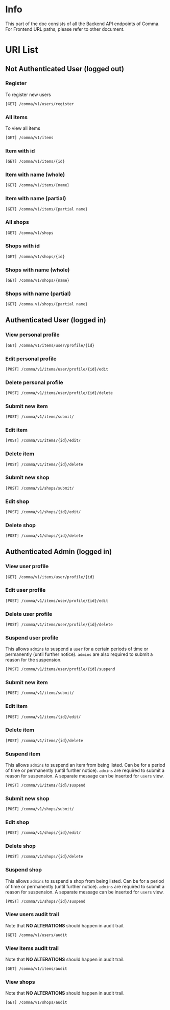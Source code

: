 # Info
This part of the doc consists of all the Backend API endpoints of Comma. For Frontend URL paths, please refer to other document.

# URI List
## Not Authenticated User (logged out)
### Register
To register new users

```bash
[GET] /comma/v1/users/register
```

### All Items
To view all items

```bash
[GET] /comma/v1/items
```

### Item with id
```bash
[GET] /comma/v1/items/{id}
```

### Item with name (whole)
```bash
[GET] /comma/v1/items/{name}
```

### Item with name (partial)
```bash
[GET] /comma/v1/items/{partial name}
```

### All shops
```bash
[GET] /comma/v1/shops
```

### Shops with id
```bash
[GET] /comma/v1/shops/{id}
```

### Shops with name (whole)
```bash
[GET] /comma/v1/shops/{name}
```

### Shops with name (partial)
```bash
[GET] /comma.v1/shops/{partial name}
```
## Authenticated User (logged in)

### View personal profile
```bash
[GET] /comma/v1/items/user/profile/{id}
```

### Edit personal profile
```bash
[POST] /comma/v1/items/user/profile/{id}/edit
```

### Delete personal profile
```bash
[POST] /comma/v1/items/user/profile/{id}/delete
```

### Submit new item
```bash
[POST] /comma/v1/items/submit/
```

### Edit item
```bash
[POST] /comma/v1/items/{id}/edit/
```

### Delete item
```bash
[POST] /comma/v1/items/{id}/delete
```

### Submit new shop
```bash
[POST] /comma/v1/shops/submit/
```

### Edit shop
```bash
[POST] /comma/v1/shops/{id}/edit/
```

### Delete shop
```bash
[POST] /comma/v1/shops/{id}/delete
```


## Authenticated Admin (logged in)

### View user profile
```bash
[GET] /comma/v1/items/user/profile/{id}
```

### Edit user profile
```bash
[POST] /comma/v1/items/user/profile/{id}/edit
```


### Delete user profile
```bash
[POST] /comma/v1/items/user/profile/{id}/delete
```

### Suspend user profile
This allows `admins` to suspend a `user` for a certain periods of time or permanently (until further notice). `admins` are also required to submit a reason for the suspension. 

```bash
[POST] /comma/v1/items/user/profile/{id}/suspend
```

### Submit new item
```bash
[POST] /comma/v1/items/submit/
```

### Edit item
```bash
[POST] /comma/v1/items/{id}/edit/
```

### Delete item
```bash
[POST] /comma/v1/items/{id}/delete
```

### Suspend item
This allows `admins` to suspend an item from being listed. Can be for a period of time or permanently (until further notice). `admins` are required to submit a reason for suspension. A separate message can be inserted for `users` view. 
```bash
[POST] /comma/v1/items/{id}/suspend
```

### Submit new shop
```bash
[POST] /comma/v1/shops/submit/
```

### Edit shop
```bash
[POST] /comma/v1/shops/{id}/edit/
```

### Delete shop
```bash
[POST] /comma/v1/shops/{id}/delete
```

### Suspend shop
This allows `admins` to suspend a shop from being listed. Can be for a period of time or permanently (until further notice). `admins` are required to submit a reason for suspension. A separate message can be inserted for `users` view.

```bash
[POST] /comma/v1/shops/{id}/suspend
```

### View users audit trail
Note that **NO ALTERATIONS** should happen in audit trail.

```bash
[GET] /comma/v1/users/audit
```

### View items audit trail
Note that **NO ALTERATIONS** should happen in audit trail.

```bash
[GET] /comma/v1/items/audit
```

### View shops
Note that **NO ALTERATIONS** should happen in audit trail.

```bash
[GET] /comma/v1/shops/audit
```

